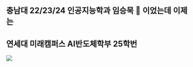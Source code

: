 ## 충남대 22/23/24 인공지능학과 임승묵 👋 이었는데 이제는
## 연세대 미래캠퍼스 AI반도체학부 25학번
<img src="https://img.shields.io/badge/Python-3766AB?style=flat-square&logo=Python&logoColor=white"/></a>


<!--
**w1nmuk/w1nmuk** is a ✨ _special_ ✨ repository because its `README.md` (this file) appears on your GitHub profile.

Here are some ideas to get you started:

- 🔭 I’m currently working on ...
- 🌱 I’m currently learning ...
- 👯 I’m looking to collaborate on ...
- 🤔 I’m looking for help with ...
- 💬 Ask me about ...
- 📫 How to reach me: ...
- 😄 Pronouns: ...
- ⚡ Fun fact: ...
-->

